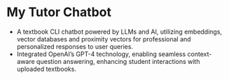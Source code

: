 # My Tutor Chatbot
- A textbook CLI chatbot powered by LLMs and AI, utilizing embeddings, vector databases and proximity vectors for professional and personalized responses to user queries.
- Integrated OpenAI’s GPT-4 technology, enabling seamless context-aware question answering, enhancing student interactions
with uploaded textbooks.
